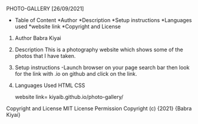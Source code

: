 PHOTO-GALLERY [26/09/2021]






* Table of Content
  *Author
  *Description
  *Setup instructions
  *Languages used
  *website link
  *Copyright and License


1. Author
   Babra Kiyai
2. Description
   This is a photography website which shows some of the photos that I have taken.

3. Setup instructions
   -Launch browser on your page search bar then look for the link with .io on github and click on the link.

4. Languages Used
   HTML
   CSS
   
   website link=
   kiyaib.github.io/photo-gallery/
   
   
Copyright and License
  MIT License Permission
  Copyright (c) {2021} {Babra Kiyai}




